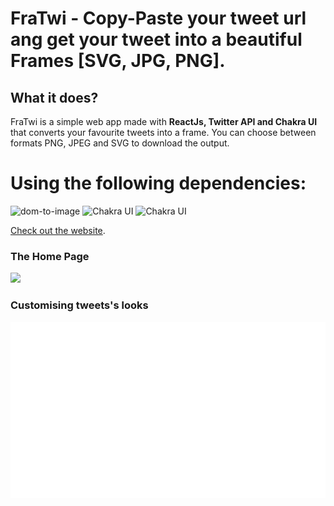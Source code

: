 # FraTwi - Copy-Paste your tweet url ang get your tweet into a beautiful Frames [SVG, JPG, PNG].

## What it does?

FraTwi is a simple web app made with **ReactJs, Twitter API and Chakra UI** that converts your favourite tweets into a frame. You can choose between formats PNG, JPEG and SVG to download the output.

# Using the following dependencies:

![dom-to-image](https://img.shields.io/badge/dom_to_image-^2.6.0-1e0b99)
![Chakra UI](https://img.shields.io/badge/Chakra_UI-^1.4.2-319795)
![Chakra UI](https://img.shields.io/badge/Twitter-API-1DA1F2)

[Check out the website](https://tweet2frame.vercel.app/).

### The Home Page

<img src="https://github.com/th-rpy/tweet2frame/blob/main/screenshots/home_1.gif" />

### Customising tweets's looks

<img src="https://github.com/th-rpy/tweet2frame/blob/main/screenshots/res_1.svg" />
